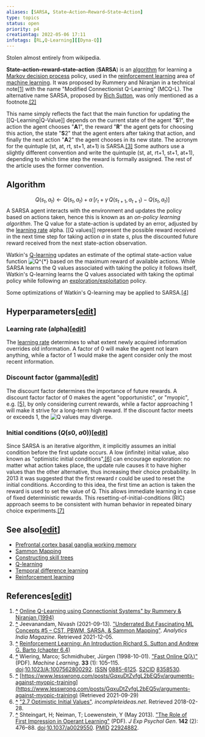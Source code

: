 ```yaml
---
aliases: [SARSA, State–Action–Reward–State–Action]
type: topics
status: open
priority: p4
creationtag: 2022-05-06 17:11
infotags: [RL,Q-Learning][[Dyna-Q]]
---
```

Stolen almost entirely from wikipedia.

**State–action–reward–state–action** (**SARSA**) is an [algorithm](https://en.wikipedia.org/wiki/Algorithm "Algorithm") for learning a [Markov decision process](https://en.wikipedia.org/wiki/Markov_decision_process "Markov decision process") policy, used in the [reinforcement learning](https://en.wikipedia.org/wiki/Reinforcement_learning "Reinforcement learning") area of [machine learning](https://en.wikipedia.org/wiki/Machine_learning "Machine learning"). It was proposed by Rummery and Niranjan in a technical note[\[1\]](https://en.wikipedia.org/wiki/State%E2%80%93action%E2%80%93reward%E2%80%93state%E2%80%93action#cite_note-1) with the name "Modified Connectionist Q-Learning" (MCQ-L). The alternative name SARSA, proposed by [Rich Sutton](https://en.wikipedia.org/wiki/Richard_S._Sutton "Richard S. Sutton"), was only mentioned as a footnote.[\[2\]](https://en.wikipedia.org/wiki/State%E2%80%93action%E2%80%93reward%E2%80%93state%E2%80%93action#cite_note-2)

This name simply reflects the fact that the main function for updating the [[Q-Learning|Q-Value]] depends on the current state of the agent "**S**1", the action the agent chooses "**A**1", the reward "**R**" the agent gets for choosing this action, the state "**S**2" that the agent enters after taking that action, and finally the next action "**A**2" the agent chooses in its new state. The acronym for the quintuple (st, at, rt, st+1, at+1) is SARSA.[\[3\]](https://en.wikipedia.org/wiki/State%E2%80%93action%E2%80%93reward%E2%80%93state%E2%80%93action#cite_note-3) Some authors use a slightly different convention and write the quintuple (st, at, rt+1, st+1, at+1), depending to which time step the reward is formally assigned. The rest of the article uses the former convention.

## Algorithm
$$Q(s_{t},a_{t})\leftarrow Q(s_{t},a_{t})+\alpha \,[r_{t}+\gamma \,Q(s_{t+1},a_{t+1})-Q(s_{t},a_{t})]$$
A SARSA agent interacts with the environment and updates the policy based on actions taken, hence this is known as an *on-policy learning algorithm*. The Q value for a state-action is updated by an error, adjusted by the [learning rate](https://en.wikipedia.org/wiki/Learning_rate "Learning rate") alpha. [[Q values]] represent the possible reward received in the next time step for taking action *a* in state *s*, plus the discounted future reward received from the next state-action observation.

Watkin's [Q-learning](https://en.wikipedia.org/wiki/Q-learning "Q-learning") updates an estimate of the optimal state-action value function ![Q^{*}](https://wikimedia.org/api/rest_v1/media/math/render/svg/c1785c0a77ab5a06684e8a7ac4f5e59d59ec0319) based on the maximum reward of available actions. While SARSA learns the Q values associated with taking the policy it follows itself, Watkin's Q-learning learns the Q values associated with taking the optimal policy while following an [exploration/exploitation](https://en.wikipedia.org/wiki/Reinforcement_learning "Reinforcement learning") policy.

Some optimizations of Watkin's Q-learning may be applied to SARSA.[\[4\]](https://en.wikipedia.org/wiki/State%E2%80%93action%E2%80%93reward%E2%80%93state%E2%80%93action#cite_note-4)

## Hyperparameters\[[edit](https://en.wikipedia.org/w/index.php?title=State%E2%80%93action%E2%80%93reward%E2%80%93state%E2%80%93action&action=edit&section=2 "Edit section: Hyperparameters")\]

### Learning rate (alpha)\[[edit](https://en.wikipedia.org/w/index.php?title=State%E2%80%93action%E2%80%93reward%E2%80%93state%E2%80%93action&action=edit&section=3 "Edit section: Learning rate (alpha)")\]

The [learning rate](https://en.wikipedia.org/wiki/Learning_rate "Learning rate") determines to what extent newly acquired information overrides old information. A factor of 0 will make the agent not learn anything, while a factor of 1 would make the agent consider only the most recent information.

### Discount factor (gamma)\[[edit](https://en.wikipedia.org/w/index.php?title=State%E2%80%93action%E2%80%93reward%E2%80%93state%E2%80%93action&action=edit&section=4 "Edit section: Discount factor (gamma)")\]

The discount factor determines the importance of future rewards. A discount factor factor of 0 makes the agent "opportunistic", or "myopic", e.g. [\[5\]](https://en.wikipedia.org/wiki/State%E2%80%93action%E2%80%93reward%E2%80%93state%E2%80%93action#cite_note-5), by only considering current rewards, while a factor approaching 1 will make it strive for a long-term high reward. If the discount factor meets or exceeds 1, the ![Q](https://wikimedia.org/api/rest_v1/media/math/render/svg/8752c7023b4b3286800fe3238271bbca681219ed) values may diverge.

### Initial conditions (*Q*(*s*0, *a*0))\[[edit](https://en.wikipedia.org/w/index.php?title=State%E2%80%93action%E2%80%93reward%E2%80%93state%E2%80%93action&action=edit&section=5 "Edit section: Initial conditions (Q(s0, a0))")\]

Since SARSA is an iterative algorithm, it implicitly assumes an initial condition before the first update occurs. A low (infinite) initial value, also known as "optimistic initial conditions",[\[6\]](https://en.wikipedia.org/wiki/State%E2%80%93action%E2%80%93reward%E2%80%93state%E2%80%93action#cite_note-6) can encourage exploration: no matter what action takes place, the update rule causes it to have higher values than the other alternative, thus increasing their choice probability. In 2013 it was suggested that the first reward r could be used to reset the initial conditions. According to this idea, the first time an action is taken the reward is used to set the value of Q. This allows immediate learning in case of fixed deterministic rewards. This resetting-of-initial-conditions (RIC) approach seems to be consistent with human behavior in repeated binary choice experiments.[\[7\]](https://en.wikipedia.org/wiki/State%E2%80%93action%E2%80%93reward%E2%80%93state%E2%80%93action#cite_note-7)

## See also\[[edit](https://en.wikipedia.org/w/index.php?title=State%E2%80%93action%E2%80%93reward%E2%80%93state%E2%80%93action&action=edit&section=6 "Edit section: See also")\]

-   [Prefrontal cortex basal ganglia working memory](https://en.wikipedia.org/wiki/Prefrontal_cortex_basal_ganglia_working_memory "Prefrontal cortex basal ganglia working memory")
-   [Sammon Mapping](https://en.wikipedia.org/wiki/Sammon_Mapping "Sammon Mapping")
-   [Constructing skill trees](https://en.wikipedia.org/wiki/Constructing_skill_trees "Constructing skill trees")
-   [Q-learning](https://en.wikipedia.org/wiki/Q-learning "Q-learning")
-   [Temporal difference learning](https://en.wikipedia.org/wiki/Temporal_difference_learning "Temporal difference learning")
-   [Reinforcement learning](https://en.wikipedia.org/wiki/Reinforcement_learning "Reinforcement learning")

## References\[[edit](https://en.wikipedia.org/w/index.php?title=State%E2%80%93action%E2%80%93reward%E2%80%93state%E2%80%93action&action=edit&section=7 "Edit section: References")\]

1.  **[^](https://en.wikipedia.org/wiki/State%E2%80%93action%E2%80%93reward%E2%80%93state%E2%80%93action#cite_ref-1 "Jump up")** [Online Q-Learning using Connectionist Systems" by Rummery & Niranjan (1994)](http://citeseerx.ist.psu.edu/viewdoc/download?doi=10.1.1.17.2539&rep=rep1&type=pdf)
2.  **[^](https://en.wikipedia.org/wiki/State%E2%80%93action%E2%80%93reward%E2%80%93state%E2%80%93action#cite_ref-2 "Jump up")** Jeevanandam, Nivash (2021-09-13). ["Underrated But Fascinating ML Concepts #5 – CST, PBWM, SARSA, & Sammon Mapping"](https://analyticsindiamag.com/underrated-but-fascinating-ml-concepts-5-cst-pbwm-sarsa-sammon-mapping/). *Analytics India Magazine*. Retrieved 2021-12-05.
3.  **[^](https://en.wikipedia.org/wiki/State%E2%80%93action%E2%80%93reward%E2%80%93state%E2%80%93action#cite_ref-3 "Jump up")** [Reinforcement Learning: An Introduction Richard S. Sutton and Andrew G. Barto (chapter 6.4)](http://incompleteideas.net/book/ebook/node64.html)
4.  **[^](https://en.wikipedia.org/wiki/State%E2%80%93action%E2%80%93reward%E2%80%93state%E2%80%93action#cite_ref-4 "Jump up")** Wiering, Marco; Schmidhuber, Jürgen (1998-10-01). ["Fast Online Q(λ)"](https://link.springer.com/content/pdf/10.1023%2FA%3A1007562800292.pdf) (PDF). *Machine Learning*. **33** (1): 105–115. [doi](https://en.wikipedia.org/wiki/Doi_(identifier) "Doi (identifier)"):[10.1023/A:1007562800292](https://doi.org/10.1023%2FA%3A1007562800292). [ISSN](https://en.wikipedia.org/wiki/ISSN_(identifier) "ISSN (identifier)") [0885-6125](https://www.worldcat.org/issn/0885-6125). [S2CID](https://en.wikipedia.org/wiki/S2CID_(identifier) "S2CID (identifier)") [8358530](https://api.semanticscholar.org/CorpusID:8358530).
5.  **[^](https://en.wikipedia.org/wiki/State%E2%80%93action%E2%80%93reward%E2%80%93state%E2%80%93action#cite_ref-5 "Jump up")** [https://www.lesswrong.com/posts/GqxuDtZvfgL2bEQ5v/arguments-against-myopic-training](https://www.lesswrong.com/posts/GqxuDtZvfgL2bEQ5v/arguments-against-myopic-training) (Retrieved 2021-09-29)
6.  **[^](https://en.wikipedia.org/wiki/State%E2%80%93action%E2%80%93reward%E2%80%93state%E2%80%93action#cite_ref-6 "Jump up")** ["2.7 Optimistic Initial Values"](http://incompleteideas.net/book/ebook/node21.html). *incompleteideas.net*. Retrieved 2018-02-28.
7.  **[^](https://en.wikipedia.org/wiki/State%E2%80%93action%E2%80%93reward%E2%80%93state%E2%80%93action#cite_ref-7 "Jump up")** Shteingart, H; Neiman, T; Loewenstein, Y (May 2013). ["The Role of First Impression in Operant Learning"](http://ratio.huji.ac.il/sites/default/files/publications/dp626.pdf) (PDF). *J Exp Psychol Gen*. **142** (2): 476–88. [doi](https://en.wikipedia.org/wiki/Doi_(identifier) "Doi (identifier)"):[10.1037/a0029550](https://doi.org/10.1037%2Fa0029550). [PMID](https://en.wikipedia.org/wiki/PMID_(identifier) "PMID (identifier)") [22924882](https://pubmed.ncbi.nlm.nih.gov/22924882).